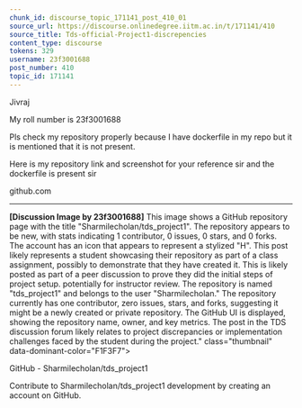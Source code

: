 ```yaml
---
chunk_id: discourse_topic_171141_post_410_01
source_url: https://discourse.onlinedegree.iitm.ac.in/t/171141/410
source_title: Tds-official-Project1-discrepencies
content_type: discourse
tokens: 329
username: 23f3001688
post_number: 410
topic_id: 171141
---
```


Jivraj

My roll number is 23f3001688

Pls check my repository properly because I have dockerfile in my repo but it is mentioned that it is not present.

Here is my repository link and screenshot for your reference sir and the dockerfile is present sir

github.com

---

**[Discussion Image by 23f3001688]** This image shows a GitHub repository page with the title "Sharmilecholan/tds_project1". The repository appears to be new, with stats indicating 1 contributor, 0 issues, 0 stars, and 0 forks. The account has an icon that appears to represent a stylized "H". This post likely represents a student showcasing their repository as part of a class assignment, possibly to demonstrate that they have created it. This is likely posted as part of a peer discussion to prove they did the initial steps of project setup. potentially for instructor review. The repository is named "tds_project1" and belongs to the user "Sharmilecholan." The repository currently has one contributor, zero issues, stars, and forks, suggesting it might be a newly created or private repository. The GitHub UI is displayed, showing the repository name, owner, and key metrics. The post in the TDS discussion forum likely relates to project discrepancies or implementation challenges faced by the student during the project." class="thumbnail" data-dominant-color="F1F3F7">

GitHub - Sharmilecholan/tds_project1

Contribute to Sharmilecholan/tds_project1 development by creating an account on GitHub.
